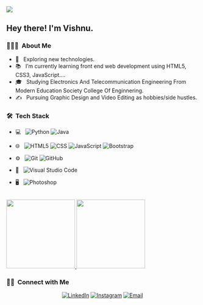 <img src="file:///C:/Users/Admin/Desktop/Vishnu%20Photos/IMG_20220517_212723_753.jpg">

<h2> Hey there! I'm Vishnu.</h2>

<h3> 👨🏻‍💻 &nbsp;About Me </h3>

- 🤔 &nbsp; Exploring new technologies.
- 📚 &nbsp; I’m currently learning front end web development using HTML5, CSS3, JavaScript....
- 🎓 &nbsp; Studying Electronics And Telecommunication Engineering From Modern Education Society College Of Enginnering.
- ✍️ &nbsp; Pursuing Graphic Design and Video Editing as hobbies/side hustles.

<h3> 🛠 &nbsp;Tech Stack</h3>

- 💻 &nbsp;
  ![Python <a href="https://www.python.org/"></a>](https://img.shields.io/badge/-Python-333333?style=flat&logo=python )
  ![Java](https://img.shields.io/badge/-Java-333333?style=flat&logo=Java&logoColor=007396)

- 🌐 &nbsp;
  ![HTML5](https://img.shields.io/badge/-HTML5-333333?style=flat&logo=HTML5)
  ![CSS](https://img.shields.io/badge/-CSS-333333?style=flat&logo=CSS3&logoColor=1572B6)
  ![JavaScript](https://img.shields.io/badge/-JavaScript-333333?style=flat&logo=javascript)
  ![Bootstrap](https://img.shields.io/badge/-Bootstrap-333333?style=flat&logo=bootstrap&logoColor=563D7C)

- ⚙️ &nbsp;
  ![Git](https://img.shields.io/badge/-Git-333333?style=flat&logo=git)
  ![GitHub](https://img.shields.io/badge/-GitHub-333333?style=flat&logo=github)

- 🔧 &nbsp;
  ![Visual Studio Code](https://img.shields.io/badge/-Visual%20Studio%20Code-333333?style=flat&logo=visual-studio-code&logoColor=007ACC)

- 🖥 &nbsp;
  ![Photoshop](https://img.shields.io/badge/-Photoshop-333333?style=flat&logo=adobe-photoshop)

<br/>

<a href="https://github.com/CoVishnu">
  <img height="180em" src="https://github-readme-stats.vercel.app/api?username=CoVishnu&theme=buefy&show_icons=true" />
  <img height="180em" src="https://github-readme-stats.vercel.app/api/top-langs/?username=CoVishnu&theme=buefy&layout=compact" />
</a>

<br/>

<h3> 🤝🏻 &nbsp;Connect with Me </h3>

<p align="center">
<a href="https://www.linkedin.com/in/vishnu-popalghat-0409971b3/"><img alt="LinkedIn" src="https://img.shields.io/badge/LinkedIn-Vishnu%20Popalghat-blue?style=flat-square&logo=linkedin"></a>
<a href="https://www.instagram.com/vishnu_6409/"><img alt="Instagram" src="https://img.shields.io/badge/Instagram-vishnu_6409__-blue?style=flat-square&logo=instagram"></a>
<a href="mailto:vishnupopalghat062003@gmail.com"><img alt="Email" src="https://img.shields.io/badge/Email-vishnupopalghat062003@gmail.com-blue?style=flat-square&logo=gmail"></a>
</p>
